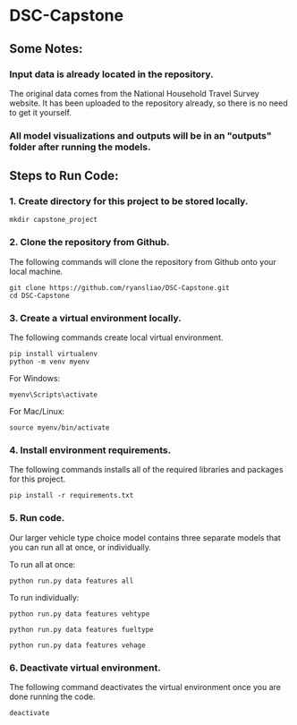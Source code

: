 # DSC-Capstone

## Some Notes:
### Input data is already located in the repository.
The original data comes from the National Household Travel Survey website. It has been uploaded to the repository already, so there is no need to get it yourself.
### All model visualizations and outputs will be in an "outputs" folder after running the models.

## Steps to Run Code:
### 1. Create directory for this project to be stored locally.
```
mkdir capstone_project
```

### 2. Clone the repository from Github.
The following commands will clone the repository from Github onto your local machine.
```
git clone https://github.com/ryansliao/DSC-Capstone.git
cd DSC-Capstone
```

### 3. Create a virtual environment locally.
The following commands create local virtual environment.
```
pip install virtualenv
python -m venv myenv
```

For Windows:
```
myenv\Scripts\activate
```

For Mac/Linux:
```
source myenv/bin/activate
```

### 4. Install environment requirements.
The following commands installs all of the required libraries and packages for this project.
```
pip install -r requirements.txt
```

### 5. Run code.
Our larger vehicle type choice model contains three separate models that you can run all at once, or individually.

To run all at once:
```
python run.py data features all
```

To run individually:
```
python run.py data features vehtype
```
```
python run.py data features fueltype
```
```
python run.py data features vehage
```

### 6. Deactivate virtual environment.
The following command deactivates the virtual environment once you are done running the code.
```
deactivate
```
